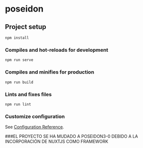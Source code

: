 # poseidon

## Project setup
```
npm install
```

### Compiles and hot-reloads for development
```
npm run serve
```

### Compiles and minifies for production
```
npm run build
```

### Lints and fixes files
```
npm run lint
```

### Customize configuration
See [Configuration Reference](https://cli.vuejs.org/config/).

###EL PROYECTO SE HA MUDADO A POSEIDON3-0 DEBIDO A LA INCORPORACIÓN DE NUXTJS COMO FRAMEWORK
